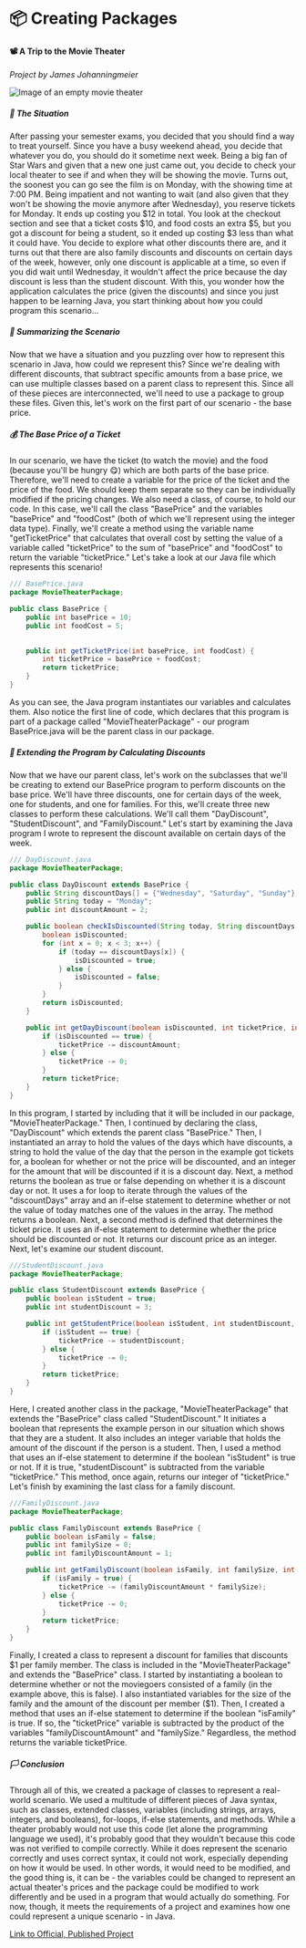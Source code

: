 # 📦 Creating Packages 
#### 📽️ A Trip to the Movie Theater
*Project by James Johanningmeier*

![Image of an empty movie theater](https://images.unsplash.com/photo-1595769816263-9b910be24d5f?ixlib=rb-4.0.3&ixid=MnwxMjA3fDB8MHxwaG90by1wYWdlfHx8fGVufDB8fHx8&auto=format&fit=crop&w=1179&q=80 "Image of an empty movie theater")

##### 🧩 The Situation
After passing your semester exams, you decided that you should find a way to treat yourself. Since you have a busy weekend ahead, you decide that whatever you do, you should do it sometime next week. Being a big fan of Star Wars and given that a new one just came out, you decide to check your local theater to see if and when they will be showing the movie. Turns out, the soonest you can go see the film is on Monday, with the showing time at 7:00 PM. Being impatient and not wanting to wait (and also given that they won't be showing the movie anymore after Wednesday), you reserve tickets for Monday. It ends up costing you $12 in total. You look at the checkout section and see that a ticket costs $10, and food costs an extra $5, but you got a discount for being a student, so it ended up costing $3 less than what it could have. You decide to explore what other discounts there are, and it turns out that there are also family discounts and discounts on certain days of the week, however, only one discount is applicable at a time, so even if you did wait until Wednesday, it wouldn't affect the price because the day discount is less than the student discount. With this, you wonder how the application calculates the price (given the discounts) and since you just happen to be learning Java, you start thinking about how you could program this scenario...

##### 📄 Summarizing the Scenario
Now that we have a situation and you puzzling over how to represent this scenario in Java, how could we represent this? Since we're dealing with different discounts, that subtract specific amounts from a base price, we can use multiple classes based on a parent class to represent this. Since all of these pieces are interconnected, we'll need to use a package to group these files. Given this, let's work on the first part of our scenario - the base price.

##### 💰 The Base Price of a Ticket
In our scenario, we have the ticket (to watch the movie) and the food (because you'll be hungry 😋) which are both parts of the base price. Therefore, we'll need to create a variable for the price of the ticket and the price of the food. We should keep them separate so they can be individually modified if the pricing changes. We also need a class, of course, to hold our code. In this case, we'll call the class "BasePrice" and the variables "basePrice" and "foodCost" (both of which we'll represent using the integer data type). Finally, we'll create a method using the variable name "getTicketPrice" that calculates that overall cost by setting the value of a variable called "ticketPrice" to the sum of "basePrice" and "foodCost" to return the variable "ticketPrice." Let's take a look at our Java file which represents this scenario!

```java
/// BasePrice.java
package MovieTheaterPackage;

public class BasePrice {
    public int basePrice = 10;
    public int foodCost = 5;
    

    public int getTicketPrice(int basePrice, int foodCost) {
        int ticketPrice = basePrice + foodCost;
        return ticketPrice;
    }
}
```
As you can see, the Java program instantiates our variables and calculates them. Also notice the first line of code, which declares that this program is part of a package called "MovieTheaterPackage" - our program BasePrice.java will be the parent class in our package.

##### 🤑 Extending the Program by Calculating Discounts
Now that we have our parent class, let's work on the subclasses that we'll be creating to extend our BasePrice program to perform discounts on the base price. We'll have three discounts, one for certain days of the week, one for students, and one for families. For this, we'll create three new classes to perform these calculations. We'll call them "DayDiscount", "StudentDiscount", and "FamilyDiscount." Let's start by examining the Java program I wrote to represent the discount available on certain days of the week.

```java
/// DayDiscount.java
package MovieTheaterPackage;

public class DayDiscount extends BasePrice {
    public String discountDays[] = {"Wednesday", "Saturday", "Sunday"};
    public String today = "Monday";
    public int discountAmount = 2;

    public boolean checkIsDiscounted(String today, String discountDays[]) {
        boolean isDiscounted;
        for (int x = 0; x < 3; x++) {
            if (today == discountDays[x]) {
                isDiscounted = true;
            } else {
                isDiscounted = false;
            }
        }
        return isDiscounted;
    }

    public int getDayDiscount(boolean isDiscounted, int ticketPrice, int discountAmount) {
        if (isDiscounted == true) {
            ticketPrice -= discountAmount; 
        } else {
            ticketPrice -= 0;
        }
        return ticketPrice;
    }
}
```

In this program, I started by including that it will be included in our package, "MovieTheaterPackage." Then, I continued by declaring the class, "DayDiscount" which extends the parent class "BasePrice." Then, I instantiated an array to hold the values of the days which have discounts, a string to hold the value of the day that the person in the example got tickets for, a boolean for whether or not the price will be discounted, and an integer for the amount that will be discounted if it is a discount day. Next, a method returns the boolean as true or false depending on whether it is a discount day or not. It uses a for loop to iterate through the values of the "discountDays" array and an if-else statement to determine whether or not the value of today matches one of the values in the array. The method returns a boolean. Next, a second method is defined that determines the ticket price. It uses an if-else statement to determine whether the price should be discounted or not. It returns our discount price as an integer. Next, let's examine our student discount.

```java
///StudentDiscount.java
package MovieTheaterPackage;

public class StudentDiscount extends BasePrice {
    public boolean isStudent = true;
    public int studentDiscount = 3;

    public int getStudentPrice(boolean isStudent, int studentDiscount, int ticketPrice) {
        if (isStudent == true) {
            ticketPrice -= studentDiscount;
        } else {
            ticketPrice -= 0;
        }
        return ticketPrice;
    }
}
```
Here, I created another class in the package, "MovieTheaterPackage" that extends the "BasePrice" class called "StudentDiscount." It initiates a boolean that represents the example person in our situation which shows that they are a student. It also includes an integer variable that holds the amount of the discount if the person is a student. Then, I used a method that uses an if-else statement to determine if the boolean "isStudent" is true or not. If it is true, "studentDiscount" is subtracted from the variable "ticketPrice." This method, once again, returns our integer of "ticketPrice." Let's finish by examining the last class for a family discount.

```java
///FamilyDiscount.java
package MovieTheaterPackage;

public class FamilyDiscount extends BasePrice {
    public boolean isFamily = false;
    public int familySize = 0;
    public int familyDiscountAmount = 1;

    public int getFamilyDiscount(boolean isFamily, int familySize, int familyDiscountAmount, int ticketPrice) {
        if (isFamily = true) {
            ticketPrice -= (familyDiscountAmount * familySize);
        } else {
            ticketPrice -= 0;
        }
        return ticketPrice;
    }   
}
```
Finally, I created a class to represent a discount for families that discounts $1 per family member. The class is included in the "MovieTheaterPackage" and extends the "BasePrice" class. I started by instantiating a boolean to determine whether or not the moviegoers consisted of a family (in the example above, this is false). I also instantiated variables for the size of the family and the amount of the discount per member ($1). Then, I created a method that uses an if-else statement to determine if the boolean "isFamily" is true. If so, the "ticketPrice" variable is subtracted by the product of the variables "familyDiscountAmount" and "familySize." Regardless, the method returns the variable ticketPrice.

##### 🏳️ Conclusion
Through all of this, we created a package of classes to represent a real-world scenario. We used a multitude of different pieces of Java syntax, such as classes, extended classes, variables (including strings, arrays, integers, and booleans), for-loops, if-else statements, and methods. While a theater probably would not use this code (let alone the programming language we used), it's probably good that they wouldn't because this code was not verified to compile correctly. While it does represent the scenario correctly and uses correct syntax, it could not work, especially depending on how it would be used. In other words, it would need to be modified, and the good thing is, it can be - the variables could be changed to represent an actual theater's prices and the package could be modified to work differently and be used in a program that would actually do something. For now, though, it meets the requirements of a project and examines how one could represent a unique scenario - in Java.

[Link to Official, Published Project](https://collectednotes.com/dev23jjl/creating-packages)
